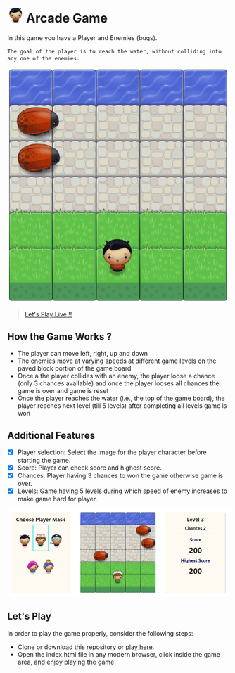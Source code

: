 # ![Screenshot](favicon.ico) Arcade Game

In this game you have a Player and Enemies (bugs).

```
The goal of the player is to reach the water, without colliding into any one of the enemies.
```
![Screenshot](./images/game-demo.gif)

> [Let's Play Live !!](https://kprokkie.github.io/arcade-game/)

## How the Game Works ?

- The player can move left, right, up and down
- The enemies move at varying speeds at different game levels on the paved block portion of the game board
- Once a the player collides with an enemy, the player loose a chance (only 3 chances available) and once the player looses all chances the game is over and game is reset
- Once the player reaches the water (i.e., the top of the game board), the player reaches next level (till 5 levels) after completing all levels game is won

## Additional Features

- [x] Player selection: Select the image for the player character before starting the game.
- [x] Score: Player can check score and highest score.
- [x] Chances: Player having 3 chances to won the game otherwise game is over.
- [x] Levels: Game having 5 levels during which speed of enemy increases to make game hard for player.

![Screenshot](./images/game-view.png)

## Let's Play

In order to play the game properly, consider the following steps:

- Clone or download this repository or [play here](https://kprokkie.github.io/arcade-game/).
- Open the index.html file in any modern browser, click inside the game area, and enjoy playing the game.